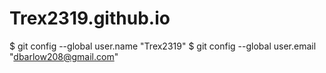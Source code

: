 # Trex2319.github.io
$ git config --global user.name "Trex2319"
$ git config --global user.email "dbarlow208@gmail.com"
